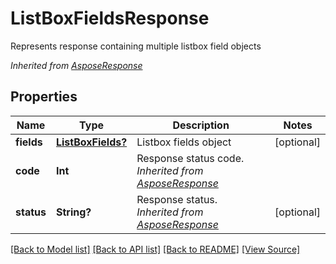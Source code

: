 ﻿# ListBoxFieldsResponse
Represents response containing multiple listbox field objects

*Inherited from [AsposeResponse](AsposeResponse.md)*
## Properties
Name | Type | Description | Notes
------------ | ------------- | ------------- | -------------
**fields** | [**ListBoxFields?**](ListBoxFields.md) | Listbox fields object | [optional]
**code** | **Int** | Response status code.<br />*Inherited from [AsposeResponse](AsposeResponse.md)* | 
**status** | **String?** | Response status.<br />*Inherited from [AsposeResponse](AsposeResponse.md)* | [optional]

[[Back to Model list]](../README.md#documentation-for-models) [[Back to API list]](../README.md#documentation-for-api-endpoints) [[Back to README]](../README.md) [[View Source]](../AsposePdfCloud/Models/ListBoxFieldsResponse.swift)

